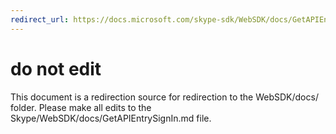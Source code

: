 ```yaml
---
redirect_url: https://docs.microsoft.com/skype-sdk/WebSDK/docs/GetAPIEntrySignIn
---
```

# do not edit
This document is a redirection source for redirection to the WebSDK/docs/ folder. Please make all edits to the Skype/WebSDK/docs/GetAPIEntrySignIn.md file.

